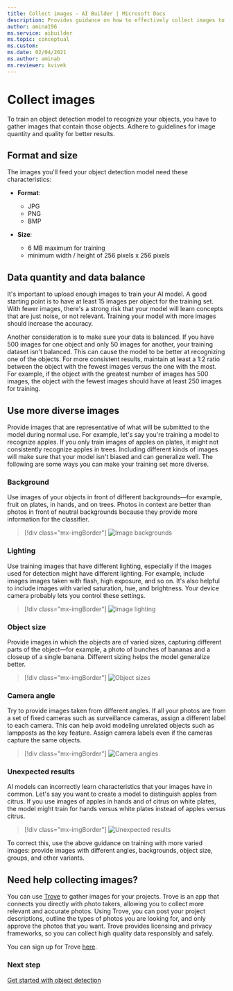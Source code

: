 ```yaml
---
title: Collect images - AI Builder | Microsoft Docs
description: Provides guidance on how to effectively collect images to build an object detection model in AI Builder.
author: amina196
ms.service: aibuilder
ms.topic: conceptual
ms.custom: 
ms.date: 02/04/2021
ms.author: aminab
ms.reviewer: kvivek
---
```


# Collect images

To train an object detection model to recognize your objects, you have to gather images that contain those objects. Adhere to guidelines for image quantity and quality for better results.

## Format and size

The images you'll feed your object detection model need these characteristics:

- **Format**:
    - JPG
    - PNG
    - BMP
  
- **Size**:
  - 6 MB maximum for training
  - minimum width / height of 256 pixels x 256 pixels


## Data quantity and data balance

It's important to upload enough images to train your AI model. A good starting point is to have at least 15 images per object for the training set. With fewer images, there's a strong risk that your model will learn concepts that are just noise, or not relevant. Training your model with more images should increase the accuracy.

Another consideration is to make sure your data is balanced. If you have 500 images for one object and only 50 images for another, your training dataset isn't balanced. This can cause the model to be better at recognizing one of the objects. For more consistent results, maintain at least a 1:2 ratio between the object with the fewest images versus the one with the most. For example, if the object with the greatest number of images has 500 images, the object with the fewest images should have at least 250 images for training.

## Use more diverse images

Provide images that are representative of what will be submitted to the model during normal use. For example, let's say you're training a model to recognize apples. If you only train images of apples on plates, it might not consistently recognize apples in trees. Including different kinds of images will make sure that your model isn't biased and can generalize well. The following are some ways you can make your training set more diverse.

### Background

Use images of your objects in front of different backgrounds&mdash;for example, fruit on plates, in hands, and on trees. Photos in context are better than photos in front of neutral backgrounds because they provide more information for the classifier.

> [!div class="mx-imgBorder"]
> ![Image backgrounds](media/image-background.png "Image backgrounds")

### Lighting

Use training images that have different lighting, especially if the images used for detection might have different lighting. For example, include images images taken with flash, high exposure, and so on. It's also helpful to include images with varied saturation, hue, and brightness. Your device camera probably lets you control these settings.

> [!div class="mx-imgBorder"]
> ![Image lighting](media/image-lighting.png "Image lighting")

### Object size

Provide images in which the objects are of varied sizes, capturing different parts of the object&mdash;for example, a photo of bunches of bananas and a closeup of a single banana. Different sizing helps the model generalize better.

> [!div class="mx-imgBorder"]
> ![Object sizes](media/image-object-size.png "Object sizes")

### Camera angle

Try to provide images taken from different angles. If all your photos are from a set of fixed cameras such as surveillance cameras, assign a different label to each camera. This can help avoid modeling unrelated objects such as lampposts as the key feature. Assign camera labels even if the cameras capture the same objects.

> [!div class="mx-imgBorder"]
> ![Camera angles](media/image-camera-angle.png "Camera angles")

### Unexpected results

AI models can incorrectly learn characteristics that your images have in common. Let's say you want to create a  model to distinguish apples from citrus. If you use images of apples in hands and of citrus on white plates, the model might train for hands versus white plates instead of apples versus citrus.

> [!div class="mx-imgBorder"]
> ![Unexpected results](media/image-unexpected-results.png "Unexpected results")

To correct this, use the above guidance on training with more varied images: provide images with different angles, backgrounds, object size, groups, and other variants.

## Need help collecting images?

You can use [Trove](https://www.microsoft.com/ai/trove?activetab=pivot1:primaryr3) to gather images for your projects. Trove is an app that connects you directly with photo takers, allowing you to collect more relevant and accurate photos. Using Trove, you can post your project descriptions, outline the types of photos you are looking for, and only approve the photos that you want. Trove provides licensing and privacy frameworks, so you can collect high quality data responsibly and safely. 

You can sign up for Trove [here](http://aka.ms/t-aib).

### Next step

[Get started with object detection](get-started-with-object-detection.md)
